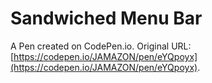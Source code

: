 # Sandwiched Menu Bar

A Pen created on CodePen.io. Original URL: [https://codepen.io/JAMAZON/pen/eYQpoyx](https://codepen.io/JAMAZON/pen/eYQpoyx).


